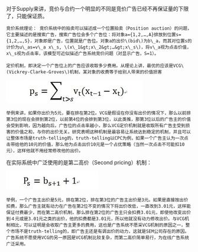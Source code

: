 对于Supply来讲，竞价与合约一个明显的不同是竞价广告已经不再保证量的下限了，只能保证质。

	竞价系统理论： 竞价系统中的拍卖可以描述成一个位置拍卖（Position auction）的问题，它主要描述的是搜索广告，搜索广告位会多个广告位：将对象a={1,2,…,A}排放到位置s={1,2,…,S}，对象即是广告，位置就是广告位。对象a的出价\(bid\)为b\_a，而其对位置s的计价为u\_as=v\_a x\_s, \(x\_1&gt;x\_2&gt;…&gt;x\_s\)，将v\_a视为点击价值，x\_s视为点击率，该模型可近似描述广告系统竞价问题（对显示广告，S=1）。

	定价机制，即决定一个广告位上的广告应该收取多少费用。从理论上讲，最优的应该是VCG\(Vickrey-Clarke-Groves\)机制，某对象的收费等于给别人带来的价值损害

 

![](/assets/19.jpg)



	举例来讲，如果你出价为5元，要在排在第2位。VCG是假设在你没有出价的情况下，那么以前排第3位的现在会排到第2位，以前第4位的会排到第3位，以此类推，那第3位以后的广告主的价值会受到影响，因为越向后，广告位的点击率越小，那么VCG定价机制就是收取所有广告主受到损害的价值之和，与你的出价无关。研究表明这种机制是最容易让系统达到稳定的机制，并且可以让整体市场是truth-telling的，truth-telling以CPC为例，如果一个广告主认为一次点击带给他的10元的价值，那么他为点击出价10元是一个占优策略（当然一次点击不可能扣10元），这样他就不用经常修改他的出价。

在实际系统中广泛使用的是第二高价（Second pricing）机制：

 

![](/assets/20.jpg)

	举例，一个广告主出价是5元，排在第2位，排在第3位的广告主出价是3元。如果是直接按出价扣费，那么广告主就有动力在广告在第2位不变的情况下将出价改低，一直改到3.01元，这样能保证付费最少，而在第二高价机制，那么排在第2位的广告主只会扣费3.01元，即使他改变出价到４元或是3.01元之类的出价，他的扣费都是3.01元，所以他就没有动力修改出价。与VCG机制相比，可以证明是会收取广告主更多的费用，这也是广告系统不愿采VCG机制的原因之一，整个市场不是truth-telling的，即广告主还是有调出价的动力，这就是SEM公司存在的原因。广告系统不愿使用VCG的另一原因是VCG机制比较复杂，而第二高价简单易行，为在线广告系统广泛采用。



